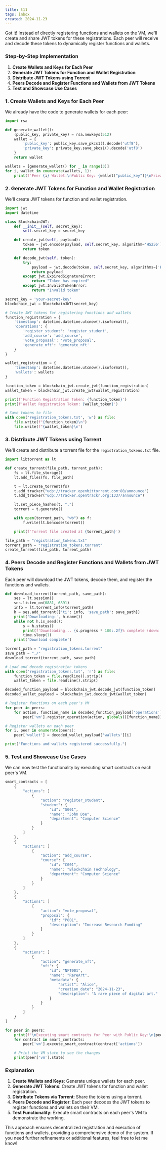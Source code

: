 ```yaml
---
title: t11
tags: inbox
created: 2024-11-23
---
```


Got it! Instead of directly registering functions and wallets on the VM, we'll create and share JWT tokens for these registrations. Each peer will receive and decode these tokens to dynamically register functions and wallets.

### Step-by-Step Implementation

1. **Create Wallets and Keys for Each Peer**
2. **Generate JWT Tokens for Function and Wallet Registration**
3. **Distribute JWT Tokens using Torrent**
4. **Peers Decode and Register Functions and Wallets from JWT Tokens**
5. **Test and Showcase Use Cases**

### 1. Create Wallets and Keys for Each Peer

We already have the code to generate wallets for each peer:

```python
import rsa

def generate_wallet():
    (public_key, private_key) = rsa.newkeys(512)
    wallet = {
        'public_key': public_key.save_pkcs1().decode('utf8'),
        'private_key': private_key.save_pkcs1().decode('utf8')
    }
    return wallet

wallets = [generate_wallet() for _ in range(3)]
for i, wallet in enumerate(wallets, 1):
    print(f'Peer {i} Wallet:\nPublic Key: {wallet["public_key"]}\nPrivate Key: {wallet["private_key"]}\n')
```

### 2. Generate JWT Tokens for Function and Wallet Registration

We'll create JWT tokens for function and wallet registration.

```python
import jwt
import datetime

class BlockchainJWT:
    def __init__(self, secret_key):
        self.secret_key = secret_key

    def create_jwt(self, payload):
        token = jwt.encode(payload, self.secret_key, algorithm='HS256')
        return token

    def decode_jwt(self, token):
        try:
            payload = jwt.decode(token, self.secret_key, algorithms=['HS256'])
            return payload
        except jwt.ExpiredSignatureError:
            return "Token has expired"
        except jwt.InvalidTokenError:
            return "Invalid token"

secret_key = 'your-secret-key'
blockchain_jwt = BlockchainJWT(secret_key)

# Create JWT tokens for registering functions and wallets
function_registration = {
    'timestamp': datetime.datetime.utcnow().isoformat(),
    'operations': {
        'register_student': 'register_student',
        'add_course': 'add_course',
        'vote_proposal': 'vote_proposal',
        'generate_nft': 'generate_nft'
    }
}

wallet_registration = {
    'timestamp': datetime.datetime.utcnow().isoformat(),
    'wallets': wallets
}

function_token = blockchain_jwt.create_jwt(function_registration)
wallet_token = blockchain_jwt.create_jwt(wallet_registration)

print(f'Function Registration Token: {function_token}')
print(f'Wallet Registration Token: {wallet_token}')

# Save tokens to file
with open('registration_tokens.txt', 'w') as file:
    file.write(f"{function_token}\n")
    file.write(f"{wallet_token}\n")
```

### 3. Distribute JWT Tokens using Torrent

We'll create and distribute a torrent file for the `registration_tokens.txt` file.

```python
import libtorrent as lt

def create_torrent(file_path, torrent_path):
    fs = lt.file_storage()
    lt.add_files(fs, file_path)

    t = lt.create_torrent(fs)
    t.add_tracker("udp://tracker.openbittorrent.com:80/announce")
    t.add_tracker("udp://tracker.opentrackr.org:1337/announce")

    lt.set_piece_hashes(t, ".")
    torrent = t.generate()

    with open(torrent_path, "wb") as f:
        f.write(lt.bencode(torrent))

    print(f'Torrent file created at {torrent_path}')

file_path = "registration_tokens.txt"
torrent_path = "registration_tokens.torrent"
create_torrent(file_path, torrent_path)
```

### 4. Peers Decode and Register Functions and Wallets from JWT Tokens

Each peer will download the JWT tokens, decode them, and register the functions and wallets.

```python
def download_torrent(torrent_path, save_path):
    ses = lt.session()
    ses.listen_on(6881, 6891)
    info = lt.torrent_info(torrent_path)
    h = ses.add_torrent({'ti': info, 'save_path': save_path})
    print('Downloading:', h.name())
    while not h.is_seed():
        s = h.status()
        print(f'Downloading... {s.progress * 100:.2f}% complete (down: {s.download_rate / 1000:.2f} kB/s, up: {s.upload_rate / 1000:.2f} kB/s, peers: {s.num_peers})')
        time.sleep(1)
    print('Download complete')

torrent_path = "registration_tokens.torrent"
save_path = "./"
download_torrent(torrent_path, save_path)

# Load and decode registration tokens
with open('registration_tokens.txt', 'r') as file:
    function_token = file.readline().strip()
    wallet_token = file.readline().strip()

decoded_function_payload = blockchain_jwt.decode_jwt(function_token)
decoded_wallet_payload = blockchain_jwt.decode_jwt(wallet_token)

# Register functions on each peer's VM
for peer in peers:
    for action, function_name in decoded_function_payload['operations'].items():
        peer['vm'].register_operation(action, globals()[function_name])

# Register wallets on each peer
for i, peer in enumerate(peers):
    peer['wallet'] = decoded_wallet_payload['wallets'][i]

print("Functions and wallets registered successfully.")
```

### 5. Test and Showcase Use Cases

We can now test the functionality by executing smart contracts on each peer's VM.

```python
smart_contracts = [
    {
        "actions": [
            {
                "action": "register_student",
                "student": {
                    "id": "S001",
                    "name": "John Doe",
                    "department": "Computer Science"
                }
            }
        ]
    },
    {
        "actions": [
            {
                "action": "add_course",
                "course": {
                    "id": "C001",
                    "name": "Blockchain Technology",
                    "department": "Computer Science"
                }
            }
        ]
    },
    {
        "actions": [
            {
                "action": "vote_proposal",
                "proposal": {
                    "id": "P001",
                    "description": "Increase Research Funding"
                }
            }
        ]
    },
    {
        "actions": [
            {
                "action": "generate_nft",
                "nft": {
                    "id": "NFT001",
                    "name": "RareArt",
                    "metadata": {
                        "artist": "Alice",
                        "creation_date": "2024-11-23",
                        "description": "A rare piece of digital art."
                    }
                }
            }
        ]
    }
]

for peer in peers:
    print(f"\nExecuting smart contracts for Peer with Public Key:\n{peer['wallet']['public_key']}")
    for contract in smart_contracts:
        peer['vm'].execute_smart_contract(contract['actions'])

    # Print the VM state to see the changes
    print(peer['vm'].state)
```

### Explanation

1. **Create Wallets and Keys**: Generate unique wallets for each peer.
2. **Generate JWT Tokens**: Create JWT tokens for function and wallet registration.
3. **Distribute Tokens via Torrent**: Share the tokens using a torrent.
4. **Peers Decode and Register**: Each peer decodes the JWT tokens to register functions and wallets on their VM.
5. **Test Functionality**: Execute smart contracts on each peer's VM to demonstrate the working.

This approach ensures decentralized registration and execution of functions and wallets, providing a comprehensive demo of the system. If you need further refinements or additional features, feel free to let me know!